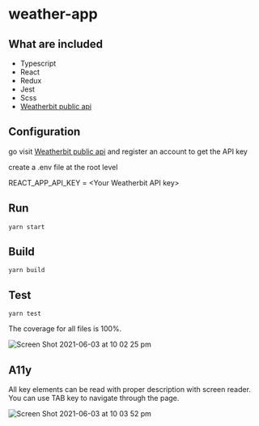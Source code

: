 # weather-app

## What are included

- Typescript
- React
- Redux
- Jest
- Scss
- [Weatherbit public api](https://www.weatherbit.io/)

## Configuration

go visit [Weatherbit public api](https://www.weatherbit.io/) and register an account to get the API key

create a .env file at the root level

REACT_APP_API_KEY = \<Your Weatherbit API key\>

## Run

`yarn start`

## Build

`yarn build`

## Test

`yarn test`

The coverage for all files is 100%.

![Screen Shot 2021-06-03 at 10 02 25 pm](https://user-images.githubusercontent.com/11530457/120642104-cea65a80-c4b7-11eb-8baa-cce1451aeac0.png)

## A11y

All key elements can be read with proper description with screen reader. You can use TAB key to navigate through the page.

![Screen Shot 2021-06-03 at 10 03 52 pm](https://user-images.githubusercontent.com/11530457/120642277-090ff780-c4b8-11eb-8234-ac00510deb97.png)
